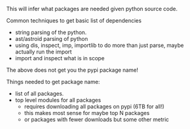 This will infer what packages are needed given python source code.

Common techniques to get basic list of dependencies
- string parsing of the python.
- ast/astroid parsing of python
- using dis, inspect, imp, importlib to do more than just parse, maybe actually run the import
- import and inspect what is in scope

The above does not get you the pypi package name!

Things needed to get package name:
- list of all packages.
- top level modules for all packages
    - requires downloading all packages on pypi (6TB for all!)
    - this makes most sense for maybe top N packages
    - or packages with fewer downloads but some other metric
